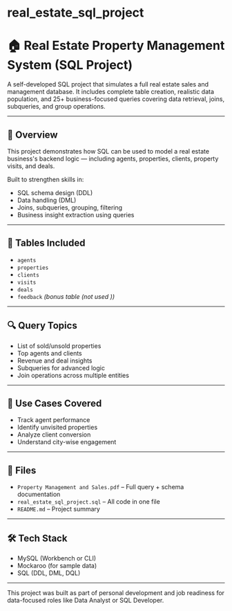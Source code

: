 # real_estate_sql_project

# 🏠 Real Estate Property Management System (SQL Project)

A self-developed SQL project that simulates a full real estate sales and management database. It includes complete table creation, realistic data population, and 25+ business-focused queries covering data retrieval, joins, subqueries, and group operations.

---

## 📌 Overview

This project demonstrates how SQL can be used to model a real estate business's backend logic — including agents, properties, clients, property visits, and deals.

Built to strengthen skills in:

- SQL schema design (DDL)
- Data handling (DML)
- Joins, subqueries, grouping, filtering
- Business insight extraction using queries

---

## 🧱 Tables Included

- `agents`
- `properties`
- `clients`
- `visits`
- `deals`
- `feedback` *(bonus table (not used ))*

---

## 🔍 Query Topics

- List of sold/unsold properties
- Top agents and clients
- Revenue and deal insights
- Subqueries for advanced logic
- Join operations across multiple entities

---

## 🧠 Use Cases Covered

- Track agent performance
- Identify unvisited properties
- Analyze client conversion
- Understand city-wise engagement

---

## 📎 Files

- `Property Management and Sales.pdf` – Full query + schema documentation
- `real_estate_sql_project.sql` – All code in one file
- `README.md` – Project summary

---

## 🛠 Tech Stack

- MySQL (Workbench or CLI)
- Mockaroo (for sample data)
- SQL (DDL, DML, DQL)

---

This project was built as part of personal development and job readiness for data-focused roles like Data Analyst or SQL Developer.
